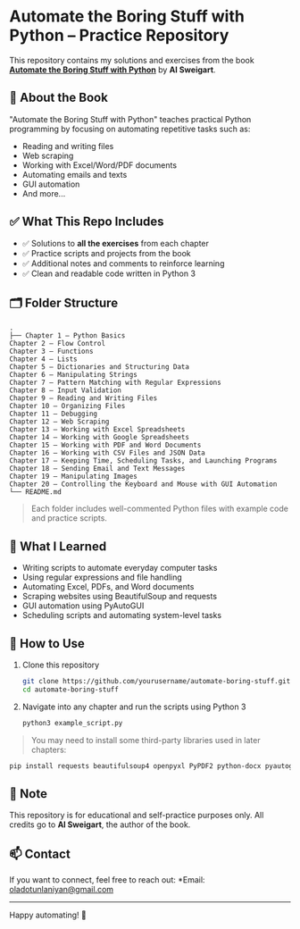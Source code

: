 # Automate the Boring Stuff with Python – Practice Repository

This repository contains my solutions and exercises from the book **[Automate the Boring Stuff with Python](https://automatetheboringstuff.com/)** by **Al Sweigart**.

## 📘 About the Book

"Automate the Boring Stuff with Python" teaches practical Python programming by focusing on automating repetitive tasks such as:
- Reading and writing files
- Web scraping
- Working with Excel/Word/PDF documents
- Automating emails and texts
- GUI automation
- And more...

## ✅ What This Repo Includes

- ✅ Solutions to **all the exercises** from each chapter
- ✅ Practice scripts and projects from the book
- ✅ Additional notes and comments to reinforce learning
- ✅ Clean and readable code written in Python 3

## 🗂️ Folder Structure

```
.
├── Chapter 1 – Python Basics
Chapter 2 – Flow Control
Chapter 3 – Functions
Chapter 4 – Lists
Chapter 5 – Dictionaries and Structuring Data
Chapter 6 – Manipulating Strings
Chapter 7 – Pattern Matching with Regular Expressions
Chapter 8 – Input Validation
Chapter 9 – Reading and Writing Files
Chapter 10 – Organizing Files
Chapter 11 – Debugging
Chapter 12 – Web Scraping
Chapter 13 – Working with Excel Spreadsheets
Chapter 14 – Working with Google Spreadsheets
Chapter 15 – Working with PDF and Word Documents
Chapter 16 – Working with CSV Files and JSON Data
Chapter 17 – Keeping Time, Scheduling Tasks, and Launching Programs
Chapter 18 – Sending Email and Text Messages
Chapter 19 – Manipulating Images
Chapter 20 – Controlling the Keyboard and Mouse with GUI Automation
└── README.md
```

> Each folder includes well-commented Python files with example code and practice scripts.

## 🧠 What I Learned

- Writing scripts to automate everyday computer tasks
- Using regular expressions and file handling
- Automating Excel, PDFs, and Word documents
- Scraping websites using BeautifulSoup and requests
- GUI automation using PyAutoGUI
- Scheduling scripts and automating system-level tasks

## 🚀 How to Use

1. Clone this repository  
   ```bash
   git clone https://github.com/yourusername/automate-boring-stuff.git
   cd automate-boring-stuff
   ```

2. Navigate into any chapter and run the scripts using Python 3
   ```bash
   python3 example_script.py
   ```

> You may need to install some third-party libraries used in later chapters:
```bash
pip install requests beautifulsoup4 openpyxl PyPDF2 python-docx pyautogui
```

## 📌 Note

This repository is for educational and self-practice purposes only. All credits go to **Al Sweigart**, the author of the book.

## 📫 Contact

If you want to connect, feel free to reach out:
*Email: oladotunlaniyan@gmail.com

---

Happy automating! 🤖
